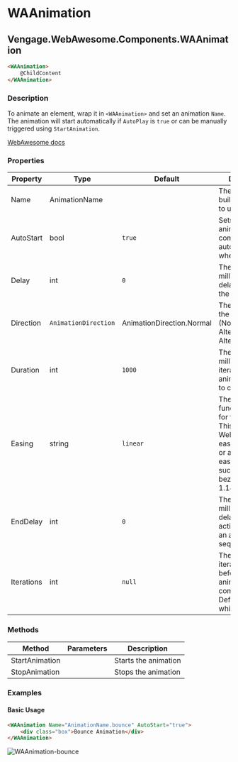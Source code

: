﻿# WAAnimation
## Vengage.WebAwesome.Components.WAAnimation

```html
<WAAnimation>
	@ChildContent
</WAAnimation>
```

### Description
To animate an element, wrap it in `<WAAnimation>` and set an animation `Name`. The animation will start automatically if `AutoPlay` is `true` or can be manually triggered using `StartAnimation`. 

[WebAwesome docs](https://webawesome.com/docs/animation)

### Properties
| Property | Type   | Default | Description                              |
|----------|--------|---------|------------------------------------------|
| Name    | AnimationName |  | The name of the built-in animation to use.                     |
| AutoStart    | bool | `true`       | Sets whether the animation will commence automatically when rendered.                     |
| Delay    | int | `0`   | The number of milliseconds to delay the start of the animation                     |
| Direction    | `AnimationDirection` | AnimationDirection.Normal | The direction of the animation (Normal, Reverse, Alternate, AlternateReverse)                     |
| Duration    | int | `1000`   | The number of milliseconds each iteration of the animation takes to complete                    |
| Easing	| string | `linear` | The easing function to use for the animation. This can be a Web Awesome easing function or a custom easing function such as cubic-bezier(0, 1, .76, 1.14).|
| EndDelay    | int | `0`   | The number of milliseconds to delay after the active period of an animation sequence.                    |
| Iterations    | int | `null`   | The number of iterations to run before the animation completes. Defaults to `null`, which loops. |

### Methods
| Method      | Parameters       | Description                              |
|-------------|------------------|------------------------------------------|
| StartAnimation  |   | Starts the animation |
| StopAnimation | | Stops the animation |


### Examples
#### Basic Usage
```html
<WAAnimation Name="AnimationName.bounce" AutoStart="true">
	<div class="box">Bounce Animation</div>
</WAAnimation>
```
![WAAnimation-bounce](https://github.com/user-attachments/assets/b2013315-ed32-4e8e-8ad0-88b0af7ff2ff)
